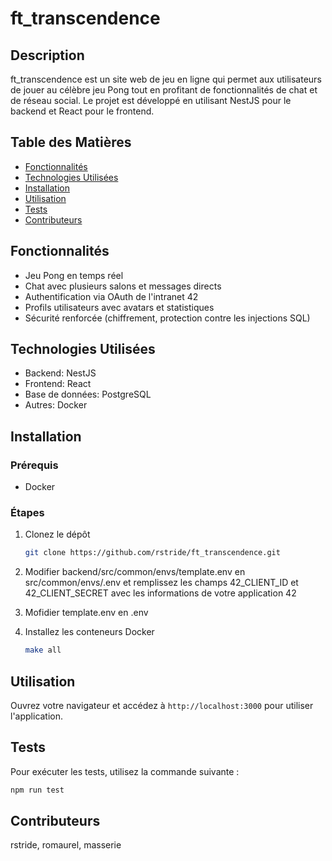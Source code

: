 # ft_transcendence

## Description

ft_transcendence est un site web de jeu en ligne qui permet aux utilisateurs de jouer au célèbre jeu Pong tout en profitant de fonctionnalités de chat et de réseau social. Le projet est développé en utilisant NestJS pour le backend et React pour le frontend.

## Table des Matières

- [Fonctionnalités](#fonctionnalités)
- [Technologies Utilisées](#technologies-utilisées)
- [Installation](#installation)
- [Utilisation](#utilisation)
- [Tests](#tests)
- [Contributeurs](#contributeurs)

## Fonctionnalités

- Jeu Pong en temps réel
- Chat avec plusieurs salons et messages directs
- Authentification via OAuth de l'intranet 42
- Profils utilisateurs avec avatars et statistiques
- Sécurité renforcée (chiffrement, protection contre les injections SQL)

## Technologies Utilisées

- Backend: NestJS
- Frontend: React
- Base de données: PostgreSQL
- Autres: Docker

## Installation

### Prérequis

- Docker

### Étapes

1. Clonez le dépôt
    ```bash
    git clone https://github.com/rstride/ft_transcendence.git
    ```
2. Modifier backend/src/common/envs/template.env en src/common/envs/.env et remplissez les champs 42_CLIENT_ID et 42_CLIENT_SECRET avec les informations de votre application 42

3. Mofidier template.env en .env

4. Installez les conteneurs Docker
    ```bash
    make all
    ```

## Utilisation

Ouvrez votre navigateur et accédez à `http://localhost:3000` pour utiliser l'application.

## Tests

Pour exécuter les tests, utilisez la commande suivante :

```bash
npm run test
```

## Contributeurs

rstride, romaurel, masserie

